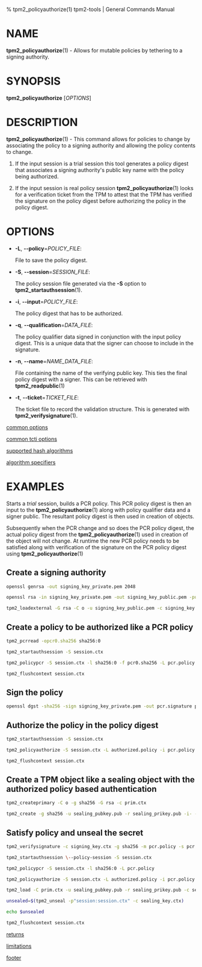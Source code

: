 % tpm2_policyauthorize(1) tpm2-tools | General Commands Manual

# NAME

**tpm2_policyauthorize**(1) - Allows for mutable policies by tethering to a signing
authority.

# SYNOPSIS

**tpm2_policyauthorize** [*OPTIONS*]

# DESCRIPTION

**tpm2_policyauthorize**(1) - This command allows for policies to change by associating
the policy to a signing authority and allowing the policy contents to change.

1. If the input session is a trial session this tool generates a policy digest
that associates a signing authority's public key name with the policy being
authorized.

2. If the input session is real policy session **tpm2_policyauthorize**(1) looks
for a verification ticket from the TPM to attest that the TPM has verified
the signature on the policy digest before authorizing the policy
in the policy digest.

# OPTIONS

  * **-L**, **\--policy**=_POLICY\_FILE_:

    File to save the policy digest.

  * **-S**, **\--session**=_SESSION_FILE_:

    The policy session file generated via the **-S** option to
    **tpm2_startauthsession**(1).

  * **-i**, **\--input**=_POLICY\_FILE_:

    The policy digest that has to be authorized.

  * **-q**, **\--qualification**=_DATA_FILE_:

    The policy qualifier data signed in conjunction with the input policy digest.
    This is a unique data that the signer can choose to include in the signature.

  * **-n**, **\--name**=_NAME\_DATA\_FILE_:

    File containing the name of the verifying public key. This ties the final
    policy digest with a signer. This can be retrieved with **tpm2_readpublic**(1)

  * **-t**, **\--ticket**=_TICKET\_FILE_:

    The ticket file to record the validation structure. This is generated with
    **tpm2_verifysignature**(1).

[common options](common/options.md)

[common tcti options](common/tcti.md)

[supported hash algorithms](common/hash.md)

[algorithm specifiers](common/alg.md)

# EXAMPLES

Starts a *trial* session, builds a PCR policy. This PCR policy digest is then
an input to the **tpm2_policyauthorize**(1) along with policy qualifier data and a
signer public. The resultant policy digest is then used in creation of objects.

Subsequently when the PCR change and so does the PCR policy digest, the actual
policy digest from the **tpm2_policyauthorize**(1) used in creation of the object
will not change. At runtime the new PCR policy needs to be satisfied along with
verification of the signature on the PCR policy digest using **tpm2_policyauthorize**(1)

## Create a signing authority
```bash
openssl genrsa -out signing_key_private.pem 2048

openssl rsa -in signing_key_private.pem -out signing_key_public.pem -pubout

tpm2_loadexternal -G rsa -C o -u signing_key_public.pem -c signing_key.ctx -n signing_key.name
```

## Create a policy to be authorized like a PCR policy
```bash
tpm2_pcrread -opcr0.sha256 sha256:0

tpm2_startauthsession -S session.ctx

tpm2_policypcr -S session.ctx -l sha256:0 -f pcr0.sha256 -L pcr.policy

tpm2_flushcontext session.ctx
```

## Sign the policy
```bash
openssl dgst -sha256 -sign signing_key_private.pem -out pcr.signature pcr.policy
```

## Authorize the policy in the policy digest
```bash
tpm2_startauthsession -S session.ctx

tpm2_policyauthorize -S session.ctx -L authorized.policy -i pcr.policy -n signing_key.name

tpm2_flushcontext session.ctx
```

## Create a TPM object like a sealing object with the authorized policy based authentication
```bash
tpm2_createprimary -C o -g sha256 -G rsa -c prim.ctx

tpm2_create -g sha256 -u sealing_pubkey.pub -r sealing_prikey.pub -i- -C prim.ctx -L authorized.policy <<< "secret to seal"
```

## Satisfy policy and unseal the secret
```bash
tpm2_verifysignature -c signing_key.ctx -g sha256 -m pcr.policy -s pcr.signature -t verification.tkt -f rsassa

tpm2_startauthsession \--policy-session -S session.ctx

tpm2_policypcr -S session.ctx -l sha256:0 -L pcr.policy

tpm2_policyauthorize -S session.ctx -L authorized.policy -i pcr.policy -n signing_key.name -t verification.tkt

tpm2_load -C prim.ctx -u sealing_pubkey.pub -r sealing_prikey.pub -c sealing_key.ctx

unsealed=$(tpm2_unseal -p"session:session.ctx" -c sealing_key.ctx)

echo $unsealed

tpm2_flushcontext session.ctx
```

[returns](common/returns.md)

[limitations](common/policy-limitations.md)

[footer](common/footer.md)
